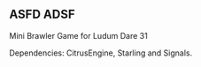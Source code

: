 ASFD ADSF
---------------
Mini Brawler Game for Ludum Dare 31

Dependencies: CitrusEngine, Starling and Signals.
